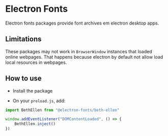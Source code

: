 # Electron Fonts

Electron fonts packages provide font archives em electron desktop apps.

## Limitations

These packages may not work in `BrowserWindow` instances that loaded online webpages. That happens because electron by default not allow load local resources in webpages.

## How to use

* Install the package

* On your `preload.js`, add:

```ts
import BethEllen from "@electron-fonts/beth-ellen"

window.addEventListener("DOMContentLoaded", () => {
    BethEllen.inject()
})
```